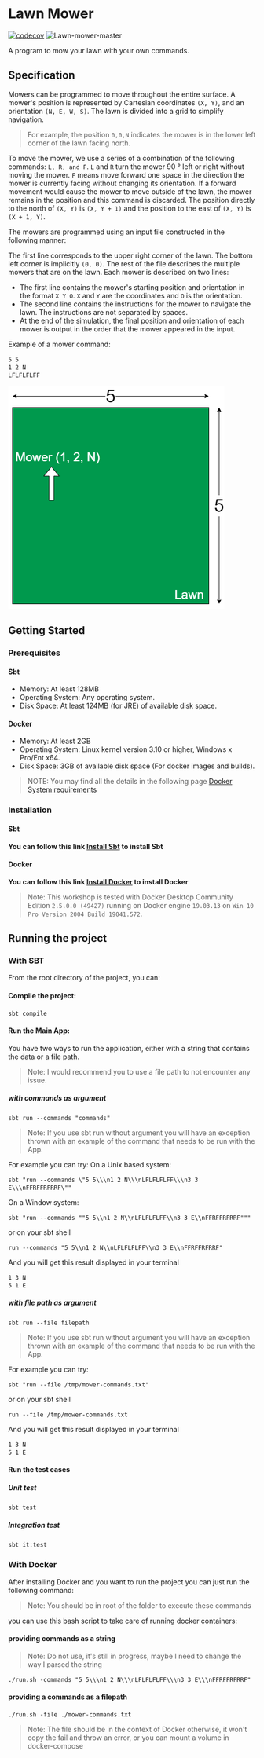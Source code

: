 # Lawn Mower

[![codecov](https://codecov.io/gh/Amraneze/lawn-mower/branch/master/graph/badge.svg?token=ngu6kyQPta)](https://codecov.io/gh/Amraneze/lawn-mower)
![Lawn-mower-master](https://github.com/Amraneze/lawn-mower/workflows/Master/badge.svg)

A program to mow your lawn with your own commands.

## Specification

Mowers can be programmed to move throughout the entire surface. A mower's position is
represented by Cartesian coordinates `(X, Y)`, and an orientation `(N, E, W, S)`. The lawn is
divided into a grid to simplify navigation.

>For example, the position `0,0,N` indicates the mower is in the lower left corner of the lawn facing
north.

To move the mower, we use a series of a combination of the following commands: `L, R, and F`.
`L` and `R` turn the mower 90 ° left or right without moving the mower. `F` means move forward one
space in the direction the mower is currently facing without changing its orientation.
If a forward movement would cause the mower to move outside of the lawn, the mower remains
in the position and this command is discarded. The position directly to the north of `(X, Y)` is `(X, Y + 1)` and the position to the east of `(X, Y)` is `(X + 1, Y)`.

The mowers are programmed using an input file constructed in the following manner:

The first line corresponds to the upper right corner of the lawn. The bottom left corner is
implicitly `(0, 0)`.
The rest of the file describes the multiple mowers that are on the lawn. Each mower is described
on two lines:

- The first line contains the mower's starting position and orientation in the format `X Y O`. `X` and
`Y` are the coordinates and `O` is the orientation.
- The second line contains the instructions for the mower to navigate the lawn. The instructions
are not separated by spaces.
- At the end of the simulation, the final position and orientation of each mower is output in the
order that the mower appeared in the input.

Example of a mower command: 
```
5 5
1 2 N
LFLFLFLFF
```
![A mower in a lawn](./docs/img/mower.png)

## Getting Started

### Prerequisites

#### Sbt

* Memory: At least 128MB
* Operating System: Any operating system.
* Disk Space: At least 124MB (for JRE) of available disk space.

#### Docker

* Memory: At least 2GB
* Operating System: Linux kernel version 3.10 or higher, Windows x Pro/Ent x64.
* Disk Space: 3GB of available disk space (For docker images and builds).

> NOTE: You may find all the details in the following page [Docker System requirements](https://docs.docker.com/datacenter/ucp/1.1/installation/system-requirements/)

### Installation

#### Sbt
**You can follow this link [Install Sbt](https://www.scala-sbt.org/release/docs/Setup.html) to install Sbt**

#### Docker
**You can follow this link [Install Docker](https://docs.docker.com/install/) to install Docker**
>Note: This workshop is tested with Docker Desktop Community Edition `2.5.0.0 (49427)` running on Docker engine `19.03.13` on `Win 10 Pro Version 2004 Build 19041.572`.

## Running the project

### With SBT
From the root directory of the project, you can:

#### Compile the project:
```
sbt compile
```

#### Run the Main App:
You have two ways to run the application, either with a string that contains the data or a file path.
>Note: I would recommend you to use a file path to not encounter any issue. 

##### with commands as argument
```
sbt run --commands "commands"
```
>Note: If you use sbt run without argument you will have an exception thrown with an example of the command that needs to be run with the App.

For example you can try:
On a Unix based system:
```
sbt "run --commands \"5 5\\\n1 2 N\\\nLFLFLFLFF\\\n3 3 E\\\nFFRFFRFRRF\""
```
On a Window system:
```
sbt "run --commands ""5 5\\n1 2 N\\nLFLFLFLFF\\n3 3 E\\nFFRFFRFRRF"""
```
or on your sbt shell
```
run --commands "5 5\\n1 2 N\\nLFLFLFLFF\\n3 3 E\\nFFRFFRFRRF"
```
And you will get this result displayed in your terminal
```
1 3 N
5 1 E
```

##### with file path as argument
```
sbt run --file filepath
```
>Note: If you use sbt run without argument you will have an exception thrown with an example of the command that needs to be run with the App.

For example you can try:
```
sbt "run --file /tmp/mower-commands.txt"
```
or on your sbt shell
```
run --file /tmp/mower-commands.txt
```
And you will get this result displayed in your terminal
```
1 3 N
5 1 E
```

#### Run the test cases
##### Unit test
```
sbt test
```

##### Integration test
```
sbt it:test
```

### With Docker
After installing Docker and you want to run the project you can just run the following command:

>Note: You should be in root of the folder to execute these commands

you can use this bash script to take care of running docker containers:

#### providing commands as a string
>Note: Do not use, it's still in progress, maybe I need to change the way I parsed the string
```
./run.sh -commands "5 5\\\n1 2 N\\\nLFLFLFLFF\\\n3 3 E\\\nFFRFFRFRRF"
```
#### providing a commands as a filepath
```
./run.sh -file ./mower-commands.txt
```
>Note: The file should be in the context of Docker otherwise, it won't copy the fail and throw an error, or you can mount a volume in docker-compose